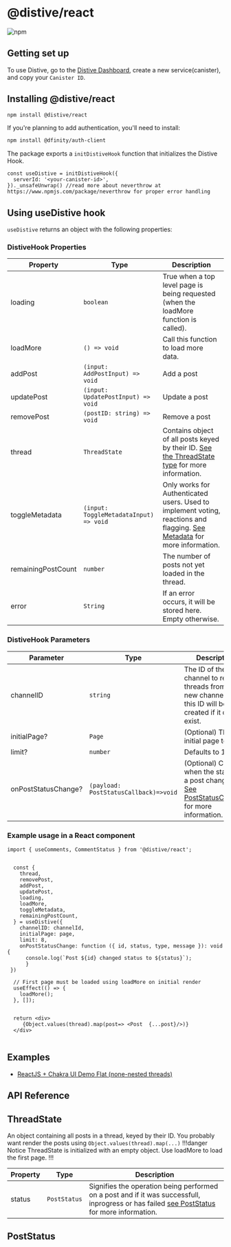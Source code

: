 # @distive/react

![npm](https://img.shields.io/npm/v/@distive/react)

## Getting set up

To use Distive, go to the [Distive Dashboard](https://dashboard.distive.com), create a new service(canister), and copy your `Canister ID`.


## Installing @distive/react

```sh
npm install @distive/react
```

If you're planning to add authentication, you'll need to install:
```sh
npm install @dfinity/auth-client
```

The package exports a `initDistiveHook` function that initializes the Distive Hook.

```tsx
const useDistive = initDistiveHook({
  serverId: '<your-canister-id>',
})._unsafeUnwrap() //read more about neverthrow at https://www.npmjs.com/package/neverthrow for proper error handling

```

## Using useDistive hook

`useDistive` returns an object with the following properties:

### DistiveHook Properties
Property | Type | Description
--- | --- | ---
loading | `boolean` | True when a top level page is being requested (when the loadMore function is called).
loadMore | `() => void` | Call this function to load more data.
addPost | `(input: AddPostInput) => void` | Add a post
updatePost | `(input: UpdatePostInput) => void` | Update a post
removePost | `(postID: string) => void` | Remove a post
thread | `ThreadState` | Contains object of all posts keyed by their ID. [See the ThreadState type](#thread-state) for more information.
toggleMetadata | `(input: ToggleMetadataInput) => void` | Only works for Authenticated users. Used to implement voting, reactions and flagging. [See Metadata](#metadata) for more information.
remainingPostCount | `number` | The number of posts not yet loaded in the thread.
error | `String` | If an error occurs, it will be stored here. Empty otherwise.


### DistiveHook Parameters
Parameter | Type | Description
--- | --- | ---
channelID | `string` | The ID of the channel to retrieve threads from, a new channel with this ID will be created if it doesn't exist.
initialPage? | `Page` | (Optional) The initial page to load. 
limit? | `number` | Defaults to 10.
onPostStatusChange? | `(payload: PostStatusCallback)=>void` | (Optional) Callback when the status of a post changes. [See PostStatusCallback](#post-status-callback) for more information.


### Example usage in a React component

```tsx
import { useComments, CommentStatus } from '@distive/react';


  const {
    thread,
    removePost,
    addPost,
    updatePost,
    loading,
    loadMore,
    toggleMetadata,
    remainingPostCount,
  } = useDistive({
    channelID: channelId,
    initialPage: page,
    limit: 8,
    onPostStatusChange: function ({ id, status, type, message }): void {
      console.log(`Post ${id} changed status to ${status}`);
      }
 })
  
  // First page must be loaded using loadMore on initial render
  useEffect(() => {
    loadMore();
  }, []);


  return <div>
     {Object.values(thread).map(post=> <Post  {...post}/>)}
  </div>


```

## Examples

- <a href="https://codesandbox.io/s/distive-flat-example-chakra-ui-t2lv45?file=/src/index.tsx">ReactJS + Chakra UI Demo Flat (none-nested threads)</a>

## API Reference

## ThreadState
An object containing all posts in a thread, keyed by their ID. You probably want render the posts using `Object.values(thread).map(...)`
!!!danger Notice
ThreadState is initialized with an empty object. Use loadMore to load the first page.
!!!


Property | Type | Description
--- | --- | ---
status | `PostStatus` | Signifies the operation being performed on a post and if it was successfull, inprogress or has failed [see PostStatus](#post-status) for more information.



## PostStatus